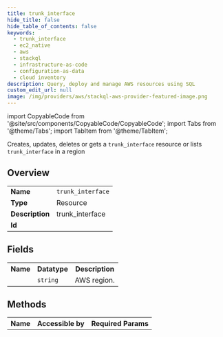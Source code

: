 ```yaml
---
title: trunk_interface
hide_title: false
hide_table_of_contents: false
keywords:
  - trunk_interface
  - ec2_native
  - aws
  - stackql
  - infrastructure-as-code
  - configuration-as-data
  - cloud inventory
description: Query, deploy and manage AWS resources using SQL
custom_edit_url: null
image: /img/providers/aws/stackql-aws-provider-featured-image.png
---
```


import CopyableCode from '@site/src/components/CopyableCode/CopyableCode';
import Tabs from '@theme/Tabs';
import TabItem from '@theme/TabItem';

Creates, updates, deletes or gets a <code>trunk_interface</code> resource or lists <code>trunk_interface</code> in a region

## Overview
<table><tbody>
<tr><td><b>Name</b></td><td><code>trunk_interface</code></td></tr>
<tr><td><b>Type</b></td><td>Resource</td></tr>
<tr><td><b>Description</b></td><td>trunk_interface</td></tr>
<tr><td><b>Id</b></td><td><CopyableCode code="aws.ec2_native.trunk_interface" /></td></tr>
</tbody></table>

## Fields
<table><tbody><tr><th>Name</th><th>Datatype</th><th>Description</th></tr><tr><td><CopyableCode code="region" /></td><td><code>string</code></td><td>AWS region.</td></tr>
</tbody></table>

## Methods

<table><tbody>
  <tr>
    <th>Name</th>
    <th>Accessible by</th>
    <th>Required Params</th>
  </tr>
</tbody></table>






